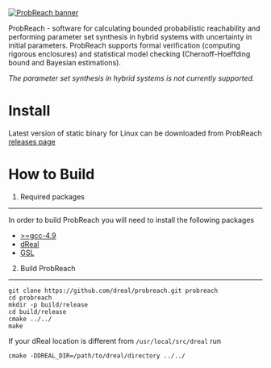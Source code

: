 <a href="http://homepages.cs.ncl.ac.uk/f.shmarov/probreach/" target="_blank">
        <img style="align:center" src="http://homepages.cs.ncl.ac.uk/f.shmarov/probreach/img/banner-alt.gif" alt="ProbReach banner"/>
</a>

ProbReach - software for calculating bounded probabilistic reachability and performing parameter set synthesis in hybrid systems with uncertainty in initial parameters. ProbReach supports formal verification (computing rigorous enclosures) and statistical model checking (Chernoff-Hoeffding bound and Bayesian estimations).

*The parameter set synthesis in hybrid systems is not currently supported.*

Install
====================
Latest version of static binary for Linux can be downloaded from ProbReach [releases page](https://github.com/dreal/probreach/releases)

How to Build
====================
1. Required packages
--------------------
In order to build ProbReach you will need to install the following packages
- [>=gcc-4.9](https://gcc.gnu.org/gcc-4.9/)
- [dReal](https://github.com/dreal/dreal3)
- [GSL](http://www.gnu.org/software/gsl/)

2. Build ProbReach
--------------------
```
git clone https://github.com/dreal/probreach.git probreach
cd probreach
mkdir -p build/release
cd build/release
cmake ../../
make
```
If your dReal location is different from ```/usr/local/src/dreal``` run
```
cmake -DDREAL_DIR=/path/to/dreal/directory ../../
```
